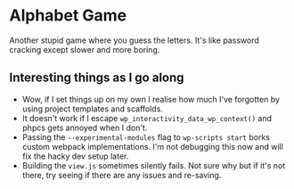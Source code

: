 # Alphabet Game

Another stupid game where you guess the letters. It's like password cracking except slower and more boring.

## Interesting things as I go along

- Wow, if I set things up on my own I realise how much I've forgotten by using project templates and scaffolds.
- It doesn't work if I escape `wp_interactivity_data_wp_context()` and phpcs gets annoyed when I don't.
- Passing the `--experimental-modules` flag to `wp-scripts start` borks custom webpack implementations. I'm not debugging this now and will fix the hacky dev setup later.
- Building the `view.js` sometimes silently fails. Not sure why but if it's not there, try seeing if there are any issues and re-saving.
